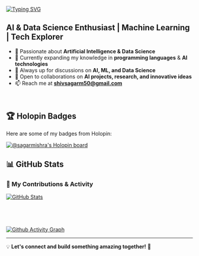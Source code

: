 [![Typing SVG](https://readme-typing-svg.demolab.com?font=Fira+Code&size=26&pause=1000&color=F7F7F7&multiline=true&width=435&lines=Shivsagar+Mishra)](https://git.io/typing-svg)

## **AI & Data Science Enthusiast** | **Machine Learning** |  **Tech Explorer**  

- 👀 Passionate about **Artificial Intelligence & Data Science**  
- 🌱 Currently expanding my knowledge in **programming languages** & **AI technologies**  
- 💬 Always up for discussions on **AI, ML, and Data Science**  
- 🤝 Open to collaborations on **AI projects, research, and innovative ideas**  
- 📫 Reach me at **shivsagarm50@gmail.com**  

<br>

## 🏆 Holopin Badges  
Here are some of my badges from Holopin:  

[![@sagarmishra's Holopin board](https://holopin.me/sagarmishra)](https://holopin.io/@sagarmishra)  



## 📊 GitHub Stats  
### 🚀 My Contributions & Activity  

<a href="https://github.com/sagarmishra1103">
  <img src="https://github-readme-stats.vercel.app/api?username=sagarmishra1103&show_icons=true&count_private=true&title_color=0891b2&text_color=ffffff&icon_color=0891b2&bg_color=0c1117&hide_border=false&show_icons=true" alt="GitHub Stats" />
</a>


#
<br>

[![Github Activity Graph](https://github-readme-activity-graph.vercel.app/graph?username=sagarmishra1103&bg_color=0c1117&hide_border=true&theme=github-dark)](https://github.com/sagarmishra1103)

---

💡 **Let's connect and build something amazing together!** 🚀  
